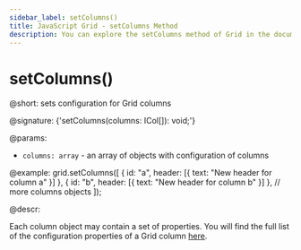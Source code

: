 ```yaml
---
sidebar_label: setColumns()
title: JavaScript Grid - setColumns Method 
description: You can explore the setColumns method of Grid in the documentation of the DHTMLX JavaScript UI library. Browse developer guides and API reference, try out code examples and live demos, and download a free 30-day evaluation version of DHTMLX Suite 7.
---
```


# setColumns()

@short: sets configuration for Grid columns

@signature: {'setColumns(columns: ICol[]): void;'}

@params:
- `columns: array` - an array of objects with configuration of columns

@example:
grid.setColumns([
    { id: "a", header: [{ text: "New header for column a" }] },
    { id: "b", header: [{ text: "New header for column b" }] },
	// more columns objects
]);

@descr:

Each column object may contain a set of properties. You will find the full list of the configuration properties of a Grid column [here](grid/api/api_gridcolumn_properties.md).
